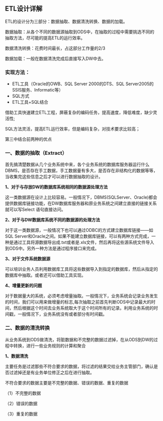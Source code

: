 ## ETL设计详解

ETL的设计分为三部分：数据抽取、数据清洗转换、数据的加载。

数据抽取：从各个不同的数据源抽取到ODS中，在抽取的过程中需要挑选不同的抽取方法，尽可能的提高ETL的运行效率。

数据清洗转换：花费时间最长，占这部分工作量的2/3

数据加载：一般在数据清洗完成后直接写入DW中去。

### 实现方法：

- ETL工具（Oracle的OWB、SQL Server 2000的DTS、SQL Server2005的SSIS服务、Informatic等）
- SQL方式
- ETL工具+SQL结合

借助工具快速建立ETL工程，屏蔽复杂的编码任务，提高速度，降低难度，缺少灵活性;

SQL方法灵活，提高ETL运行效率，但是编码复杂，对技术要求比较高；

第三中结合前两种的优点

### 一、数据的抽取（Extract）

首先搞清楚数据从几个业务系统中来，各个业务系统的数据库服务器运行什么DBMS，是否存在手工数据，手工数据量有多大，是否存在非结构化的数据等等，当收集完这些信息之后才可以进行数据抽取的设计。

**1、对于与存放DW的数据库系统相同的数据源处理方法**

这一类数据源在设计上比较容易。一般情况下，DBMS(SQLServer、Oracle)都会提供数据库链接功能，在DW数据库服务器和原业务系统之间建立直接的链接关系就可以写Select 语句直接访问。

**2、对于与DW数据库系统不同的数据源的处理方法**

对于这一类数据源，一般情况下也可以通过ODBC的方式建立数据库链接——如SQL Server和Oracle之间。如果不能建立数据库链接，可以有两种方式完成，一种是通过工具将源数据导出成.txt或者是.xls文件，然后再将这些源系统文件导入到ODS中。另外一种方法是通过程序接口来完成。

**3、对于文件系统数据源**

可以培训业务人员利用数据库工具将这些数据导入到指定的数据库，然后从指定的数据库中抽取。或者还可以借助工具实现。

**4、增量更新的问题**

对于数据量大的系统，必须考虑增量抽取。一般情况下，业务系统会记录业务发生的时间，我们可以用来做增量的标志,每次抽取之前首先判断ODS中记录最大的时间，然后根据这个时间去业务系统取大于这个时间所有的记录。利用业务系统的时间戳，一般情况下，业务系统没有或者部分有时间戳。

### 二、数据的清洗转换

从业务系统到ODS做清洗，将脏数据和不完整的数据过滤掉，在从ODS到DW的过程中转换，进行一些业务规则的计算和聚合

**1、数据清洗**

主要任务是过滤那些不符合要求的数据，将过滤的结果交给业务主管部门，确认是否过滤掉还是有业务单位修正之后在进行抽取。

不符合要求的数据主要是不完整的数据、错误的数据、重复的数据

（1）不完整的数据

（2）错误的数据

（3）重复的数据

